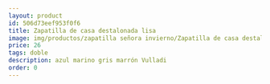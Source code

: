```yaml
---
layout: product
id: 506d73eef953f0f6
title: Zapatilla de casa destalonada lisa
image: img/productos/zapatilla señora invierno/Zapatilla de casa destalonada lisa=26=doble=azul marino gris marrón Vulladi.webp
price: 26
tags: doble
description: azul marino gris marrón Vulladi
order: 0
---
```

